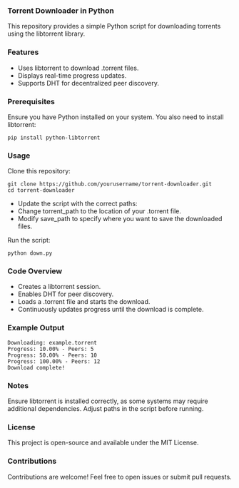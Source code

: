 ### Torrent Downloader in Python

This repository provides a simple Python script for downloading torrents using the libtorrent library.

### Features

- Uses libtorrent to download .torrent files.
- Displays real-time progress updates.
- Supports DHT for decentralized peer discovery.

### Prerequisites

Ensure you have Python installed on your system. You also need to install libtorrent:

```
pip install python-libtorrent
```

### Usage

Clone this repository:

```
git clone https://github.com/yourusername/torrent-downloader.git
cd torrent-downloader
```

- Update the script with the correct paths:
- Change torrent_path to the location of your .torrent file.
- Modify save_path to specify where you want to save the downloaded files.

Run the script:

```
python down.py
```

### Code Overview

- Creates a libtorrent session.
- Enables DHT for peer discovery.
- Loads a .torrent file and starts the download.
- Continuously updates progress until the download is complete.

### Example Output

```
Downloading: example.torrent
Progress: 10.00% - Peers: 5
Progress: 50.00% - Peers: 10
Progress: 100.00% - Peers: 12
Download complete!
```

### Notes

Ensure libtorrent is installed correctly, as some systems may require additional dependencies. Adjust paths in the script before running.

### License

This project is open-source and available under the MIT License.

### Contributions

Contributions are welcome! Feel free to open issues or submit pull requests.